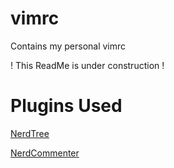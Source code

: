# vimrc
Contains my personal vimrc

! This ReadMe is under construction !

# Plugins Used

[NerdTree](https://github.com/preservim/nerdtree)

[NerdCommenter](https://github.com/preservim/nerdcommenter)
